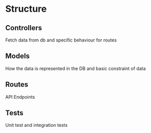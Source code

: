 # Structure

## Controllers

Fetch data from db and specific behaviour for routes

## Models

How the data is represented in the DB and basic constraint of data

## Routes

API Endpoints

## Tests

Unit test and integration tests